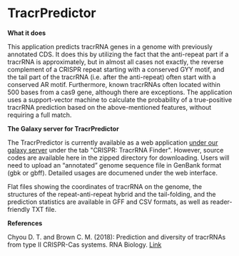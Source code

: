 # TracrPredictor
**What it does**

This application predicts tracrRNA genes in a genome with previously annotated CDS. It does this by utilizing the fact that the anti-repeat part if a tracrRNA is approximately, but in almost all cases not exactly, the reverse complement of a CRISPR repeat starting with a conserved GYY motif, and the tail part of the tracrRNA (i.e. after the anti-repeat) often start with a conserved AR motif. Furthermore, known tracrRNAs often located within 500 bases from a cas9 gene, although there are exceptions. The application uses a support-vector machine to calculate the probability of a true-positive tracrRNA prediction based on the above-mentioned features, without requiring a full match.

**The Galaxy server for TracrPredictor**

The TracrPredictor is currently available as a web application [under our galaxy server](http://139.80.3.3:8080/) under the tab "CRISPR: TracrRNA Finder". However, source codes are available here in the zipped directory for downloading. Users will need to upload an “annotated” genome sequence file in GenBank format (gbk or gbff). Detailed usages are documened under the web interface.

Flat files showing the coordinates of tracrRNA on the genome, the structures of the repeat-anti-repeat hybrid and the tail-folding, and the prediction statistics are available in GFF and CSV formats, as well as reader-friendly TXT file.

**References**

Chyou D. T. and Brown C. M. (2018): Prediction and diversity of tracrRNAs from type II CRISPR-Cas systems. RNA Biology. [Link](https://pubmed.ncbi.nlm.nih.gov/29995560/)
